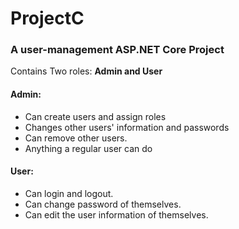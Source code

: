 # ProjectC
### A user-management ASP.NET Core Project

Contains Two roles: **Admin **and** User**

#### Admin:
- Can create users and assign roles
- Changes other users' information and passwords
- Can remove other users.
- Anything a regular user can do

#### User:
- Can login and logout.
- Can change password of themselves.
- Can edit the user information of themselves.
